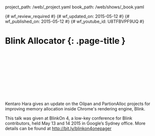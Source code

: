 project_path: /web/_project.yaml
book_path: /web/shows/_book.yaml

{# wf_review_required #}
{# wf_updated_on: 2015-05-12 #}
{# wf_published_on: 2015-05-12 #}
{# wf_youtube_id: U8TFBVPF9UQ #}

# Blink Allocator {: .page-title }


<div class="video-wrapper">
  <iframe class="devsite-embedded-youtube-video" data-video-id="U8TFBVPF9UQ"
          data-autohide="1" data-showinfo="0" frameborder="0" allowfullscreen>
  </iframe>
</div>

Kentaro Hara gives an update on the Oilpan and PartionAlloc projects for improving memory allocation inside Chrome's rendering engine, Blink.

This talk was given at BlinkOn 4, a low-key conference for Blink contributors, held May 13 and 14 2015 in Google’s Sydney office. More details can be found at http://bit.ly/blinkon4onepager
